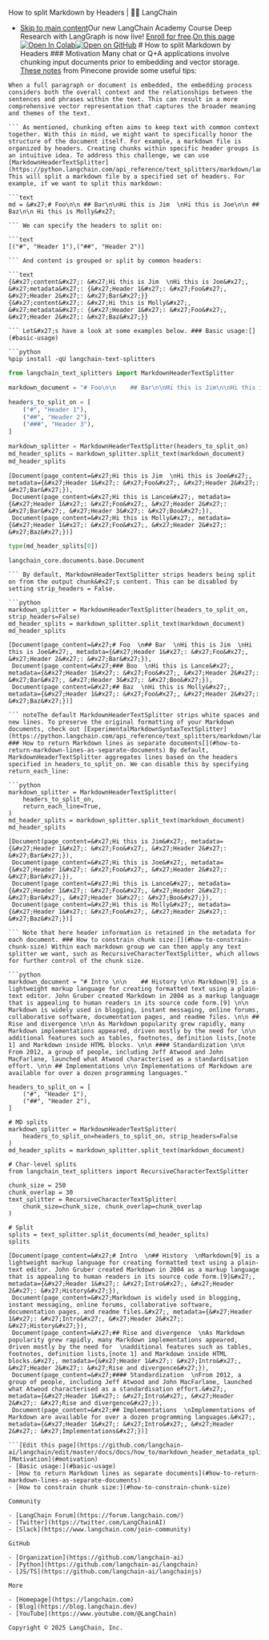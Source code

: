 How to split Markdown by Headers | 🦜️🔗 LangChain
- [Skip to main content](#__docusaurus_skipToContent_fallback)Our new LangChain Academy Course Deep Research with LangGraph is now live! [Enroll for free](https://academy.langchain.com/courses/deep-research-with-langgraph/?utm_medium=internal&utm_source=docs&utm_campaign=q3-2025_deep-research-course_co).[On this page![Open In Colab ](https://colab.research.google.com/assets/colab-badge.svg)](https://colab.research.google.com/github/langchain-ai/langchain/blob/master/docs/docs/how_to/markdown_header_metadata_splitter.ipynb)[![Open on GitHub ](https://img.shields.io/badge/Open%20on%20GitHub-grey?logo=github&logoColor=white)](https://github.com/langchain-ai/langchain/blob/master/docs/docs/how_to/markdown_header_metadata_splitter.ipynb) # How to split Markdown by Headers ### Motivation[​](#motivation) Many chat or Q+A applications involve chunking input documents prior to embedding and vector storage. [These notes](https://www.pinecone.io/learn/chunking-strategies/) from Pinecone provide some useful tips:

```text
When a full paragraph or document is embedded, the embedding process considers both the overall context and the relationships between the sentences and phrases within the text. This can result in a more comprehensive vector representation that captures the broader meaning and themes of the text.

``` As mentioned, chunking often aims to keep text with common context together. With this in mind, we might want to specifically honor the structure of the document itself. For example, a markdown file is organized by headers. Creating chunks within specific header groups is an intuitive idea. To address this challenge, we can use [MarkdownHeaderTextSplitter](https://python.langchain.com/api_reference/text_splitters/markdown/langchain_text_splitters.markdown.MarkdownHeaderTextSplitter.html). This will split a markdown file by a specified set of headers. For example, if we want to split this markdown:

```text
md = &#x27;# Foo\n\n ## Bar\n\nHi this is Jim  \nHi this is Joe\n\n ## Baz\n\n Hi this is Molly&#x27;

``` We can specify the headers to split on:

```text
[("#", "Header 1"),("##", "Header 2")]

``` And content is grouped or split by common headers:

```text
{&#x27;content&#x27;: &#x27;Hi this is Jim  \nHi this is Joe&#x27;, &#x27;metadata&#x27;: {&#x27;Header 1&#x27;: &#x27;Foo&#x27;, &#x27;Header 2&#x27;: &#x27;Bar&#x27;}}
{&#x27;content&#x27;: &#x27;Hi this is Molly&#x27;, &#x27;metadata&#x27;: {&#x27;Header 1&#x27;: &#x27;Foo&#x27;, &#x27;Header 2&#x27;: &#x27;Baz&#x27;}}

``` Let&#x27;s have a look at some examples below. ### Basic usage:[​](#basic-usage)

```python
%pip install -qU langchain-text-splitters

```

```python
from langchain_text_splitters import MarkdownHeaderTextSplitter

```

```python
markdown_document = "# Foo\n\n    ## Bar\n\nHi this is Jim\n\nHi this is Joe\n\n ### Boo \n\n Hi this is Lance \n\n ## Baz\n\n Hi this is Molly"

headers_to_split_on = [
    ("#", "Header 1"),
    ("##", "Header 2"),
    ("###", "Header 3"),
]

markdown_splitter = MarkdownHeaderTextSplitter(headers_to_split_on)
md_header_splits = markdown_splitter.split_text(markdown_document)
md_header_splits

```

```output
[Document(page_content=&#x27;Hi this is Jim  \nHi this is Joe&#x27;, metadata={&#x27;Header 1&#x27;: &#x27;Foo&#x27;, &#x27;Header 2&#x27;: &#x27;Bar&#x27;}),
 Document(page_content=&#x27;Hi this is Lance&#x27;, metadata={&#x27;Header 1&#x27;: &#x27;Foo&#x27;, &#x27;Header 2&#x27;: &#x27;Bar&#x27;, &#x27;Header 3&#x27;: &#x27;Boo&#x27;}),
 Document(page_content=&#x27;Hi this is Molly&#x27;, metadata={&#x27;Header 1&#x27;: &#x27;Foo&#x27;, &#x27;Header 2&#x27;: &#x27;Baz&#x27;})]

```

```python
type(md_header_splits[0])

```

```output
langchain_core.documents.base.Document

``` By default, MarkdownHeaderTextSplitter strips headers being split on from the output chunk&#x27;s content. This can be disabled by setting strip_headers = False.

```python
markdown_splitter = MarkdownHeaderTextSplitter(headers_to_split_on, strip_headers=False)
md_header_splits = markdown_splitter.split_text(markdown_document)
md_header_splits

```

```output
[Document(page_content=&#x27;# Foo  \n## Bar  \nHi this is Jim  \nHi this is Joe&#x27;, metadata={&#x27;Header 1&#x27;: &#x27;Foo&#x27;, &#x27;Header 2&#x27;: &#x27;Bar&#x27;}),
 Document(page_content=&#x27;### Boo  \nHi this is Lance&#x27;, metadata={&#x27;Header 1&#x27;: &#x27;Foo&#x27;, &#x27;Header 2&#x27;: &#x27;Bar&#x27;, &#x27;Header 3&#x27;: &#x27;Boo&#x27;}),
 Document(page_content=&#x27;## Baz  \nHi this is Molly&#x27;, metadata={&#x27;Header 1&#x27;: &#x27;Foo&#x27;, &#x27;Header 2&#x27;: &#x27;Baz&#x27;})]

``` noteThe default MarkdownHeaderTextSplitter strips white spaces and new lines. To preserve the original formatting of your Markdown documents, check out [ExperimentalMarkdownSyntaxTextSplitter](https://python.langchain.com/api_reference/text_splitters/markdown/langchain_text_splitters.markdown.ExperimentalMarkdownSyntaxTextSplitter.html). ### How to return Markdown lines as separate documents[​](#how-to-return-markdown-lines-as-separate-documents) By default, MarkdownHeaderTextSplitter aggregates lines based on the headers specified in headers_to_split_on. We can disable this by specifying return_each_line:

```python
markdown_splitter = MarkdownHeaderTextSplitter(
    headers_to_split_on,
    return_each_line=True,
)
md_header_splits = markdown_splitter.split_text(markdown_document)
md_header_splits

```

```output
[Document(page_content=&#x27;Hi this is Jim&#x27;, metadata={&#x27;Header 1&#x27;: &#x27;Foo&#x27;, &#x27;Header 2&#x27;: &#x27;Bar&#x27;}),
 Document(page_content=&#x27;Hi this is Joe&#x27;, metadata={&#x27;Header 1&#x27;: &#x27;Foo&#x27;, &#x27;Header 2&#x27;: &#x27;Bar&#x27;}),
 Document(page_content=&#x27;Hi this is Lance&#x27;, metadata={&#x27;Header 1&#x27;: &#x27;Foo&#x27;, &#x27;Header 2&#x27;: &#x27;Bar&#x27;, &#x27;Header 3&#x27;: &#x27;Boo&#x27;}),
 Document(page_content=&#x27;Hi this is Molly&#x27;, metadata={&#x27;Header 1&#x27;: &#x27;Foo&#x27;, &#x27;Header 2&#x27;: &#x27;Baz&#x27;})]

``` Note that here header information is retained in the metadata for each document. ### How to constrain chunk size:[​](#how-to-constrain-chunk-size) Within each markdown group we can then apply any text splitter we want, such as RecursiveCharacterTextSplitter, which allows for further control of the chunk size.

```python
markdown_document = "# Intro \n\n    ## History \n\n Markdown[9] is a lightweight markup language for creating formatted text using a plain-text editor. John Gruber created Markdown in 2004 as a markup language that is appealing to human readers in its source code form.[9] \n\n Markdown is widely used in blogging, instant messaging, online forums, collaborative software, documentation pages, and readme files. \n\n ## Rise and divergence \n\n As Markdown popularity grew rapidly, many Markdown implementations appeared, driven mostly by the need for \n\n additional features such as tables, footnotes, definition lists,[note 1] and Markdown inside HTML blocks. \n\n #### Standardization \n\n From 2012, a group of people, including Jeff Atwood and John MacFarlane, launched what Atwood characterised as a standardisation effort. \n\n ## Implementations \n\n Implementations of Markdown are available for over a dozen programming languages."

headers_to_split_on = [
    ("#", "Header 1"),
    ("##", "Header 2"),
]

# MD splits
markdown_splitter = MarkdownHeaderTextSplitter(
    headers_to_split_on=headers_to_split_on, strip_headers=False
)
md_header_splits = markdown_splitter.split_text(markdown_document)

# Char-level splits
from langchain_text_splitters import RecursiveCharacterTextSplitter

chunk_size = 250
chunk_overlap = 30
text_splitter = RecursiveCharacterTextSplitter(
    chunk_size=chunk_size, chunk_overlap=chunk_overlap
)

# Split
splits = text_splitter.split_documents(md_header_splits)
splits

```

```output
[Document(page_content=&#x27;# Intro  \n## History  \nMarkdown[9] is a lightweight markup language for creating formatted text using a plain-text editor. John Gruber created Markdown in 2004 as a markup language that is appealing to human readers in its source code form.[9]&#x27;, metadata={&#x27;Header 1&#x27;: &#x27;Intro&#x27;, &#x27;Header 2&#x27;: &#x27;History&#x27;}),
 Document(page_content=&#x27;Markdown is widely used in blogging, instant messaging, online forums, collaborative software, documentation pages, and readme files.&#x27;, metadata={&#x27;Header 1&#x27;: &#x27;Intro&#x27;, &#x27;Header 2&#x27;: &#x27;History&#x27;}),
 Document(page_content=&#x27;## Rise and divergence  \nAs Markdown popularity grew rapidly, many Markdown implementations appeared, driven mostly by the need for  \nadditional features such as tables, footnotes, definition lists,[note 1] and Markdown inside HTML blocks.&#x27;, metadata={&#x27;Header 1&#x27;: &#x27;Intro&#x27;, &#x27;Header 2&#x27;: &#x27;Rise and divergence&#x27;}),
 Document(page_content=&#x27;#### Standardization  \nFrom 2012, a group of people, including Jeff Atwood and John MacFarlane, launched what Atwood characterised as a standardisation effort.&#x27;, metadata={&#x27;Header 1&#x27;: &#x27;Intro&#x27;, &#x27;Header 2&#x27;: &#x27;Rise and divergence&#x27;}),
 Document(page_content=&#x27;## Implementations  \nImplementations of Markdown are available for over a dozen programming languages.&#x27;, metadata={&#x27;Header 1&#x27;: &#x27;Intro&#x27;, &#x27;Header 2&#x27;: &#x27;Implementations&#x27;})]

```[Edit this page](https://github.com/langchain-ai/langchain/edit/master/docs/docs/how_to/markdown_header_metadata_splitter.ipynb)[Motivation](#motivation)
- [Basic usage:](#basic-usage)
- [How to return Markdown lines as separate documents](#how-to-return-markdown-lines-as-separate-documents)
- [How to constrain chunk size:](#how-to-constrain-chunk-size)

Community

- [LangChain Forum](https://forum.langchain.com/)
- [Twitter](https://twitter.com/LangChainAI)
- [Slack](https://www.langchain.com/join-community)

GitHub

- [Organization](https://github.com/langchain-ai)
- [Python](https://github.com/langchain-ai/langchain)
- [JS/TS](https://github.com/langchain-ai/langchainjs)

More

- [Homepage](https://langchain.com)
- [Blog](https://blog.langchain.dev)
- [YouTube](https://www.youtube.com/@LangChain)

Copyright © 2025 LangChain, Inc.
